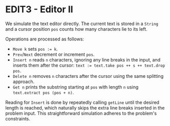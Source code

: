 # EDIT3 - Editor II

We simulate the text editor directly. The current text is stored in a `String` and
a cursor position `pos` counts how many characters lie to its left.

Operations are processed as follows:

- `Move k` sets `pos := k`.
- `Prev`/`Next` decrement or increment `pos`.
- `Insert n` reads `n` characters, ignoring any line breaks in the input, and
  inserts them after the cursor:
  `text := text.take pos ++ s ++ text.drop pos`.
- `Delete n` removes `n` characters after the cursor using the same splitting
  approach.
- `Get n` prints the substring starting at `pos` with length `n` using
  `text.extract pos (pos + n)`.

Reading for `Insert` is done by repeatedly calling `getLine` until the desired
length is reached, which naturally skips the extra line breaks inserted in the
problem input. This straightforward simulation adheres to the problem's
constraints.
